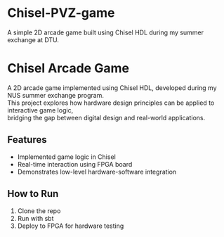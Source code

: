 # Chisel-PVZ-game
A simple 2D arcade game built using Chisel HDL during my summer exchange at DTU.
# Chisel Arcade Game

A 2D arcade game implemented using Chisel HDL, developed during my NUS summer exchange program.  
This project explores how hardware design principles can be applied to interactive game logic,  
bridging the gap between digital design and real-world applications.

## Features
- Implemented game logic in Chisel
- Real-time interaction using FPGA board
- Demonstrates low-level hardware-software integration


## How to Run
1. Clone the repo
2. Run with sbt
3. Deploy to FPGA for hardware testing
